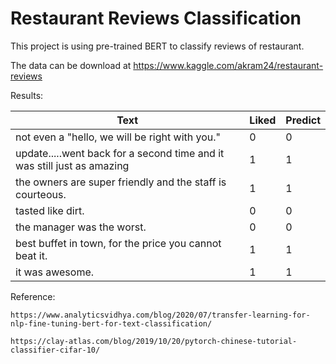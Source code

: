 # Restaurant Reviews Classification

This project is using pre-trained BERT to classify reviews of restaurant.

The data can be download at https://www.kaggle.com/akram24/restaurant-reviews

Results:
	
| Text                                                                    | Liked | Predict |
|-------------------------------------------------------------------------|-------|---------|
| not even a "hello, we will be right with you."                          | 0     | 0       |
| update.....went back for a second time and it was still just as amazing | 1     | 1       |
| the owners are super friendly and the staff is courteous.               | 1     | 1       |
| tasted like dirt.                                                       | 0     | 0       |
| the manager was the worst.                                              | 0     | 0       |
| best buffet in town, for the price you cannot beat it.                  | 1     | 1       |
| it was awesome.                                                         | 1     | 1       |

Reference:

	https://www.analyticsvidhya.com/blog/2020/07/transfer-learning-for-nlp-fine-tuning-bert-for-text-classification/

	https://clay-atlas.com/blog/2019/10/20/pytorch-chinese-tutorial-classifier-cifar-10/